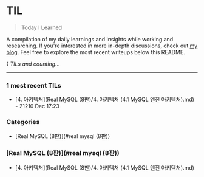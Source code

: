 # TIL
> Today I Learned

A compilation of my daily learnings and insights while working and researching.
If you're interested in more in-depth discussions, check out [my blog][1].
Feel free to explore the most recent writeups below this README.


_1 TILs and counting..._

---

### 1 most recent TILs

- [4. 아키텍처](Real MySQL (8판)/4. 아키텍처 (4.1 MySQL 엔진 아키텍처).md) - 21210 Dec 17:23

### Categories

- [Real MySQL (8판)](#real mysql (8판))

### [Real MySQL (8판)](#real mysql (8판))
- [4. 아키텍처](Real MySQL (8판)/4. 아키텍처 (4.1 MySQL 엔진 아키텍처).md)

[1]: https://new-pow.tistory.com

